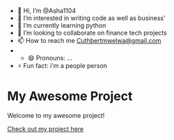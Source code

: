 - 👋 Hi, I’m @Asha1104
- 👀 I’m interested in writing code as well as business'
- 🌱 I’m currently learning python
- 💞️ I’m looking to collaborate on finance tech projects
- 📫 How to reach me Cuthbertmwelwa@gmail.com
- - 😄 Pronouns: ...
- ⚡ Fun fact: i'm a people person
# My Awesome Project

Welcome to my awesome project! 

[Check out my project here](https://carrauonline.online/)


